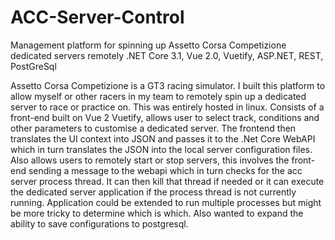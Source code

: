# ACC-Server-Control
Management platform for spinning up Assetto Corsa Competizione dedicated servers remotely .NET Core 3.1, Vue 2.0, Vuetify, ASP.NET, REST, PostGreSql

Assetto Corsa Competizione is a GT3 racing simulator. I built this platform to allow myself or other racers in my team to remotely spin up a dedicated server to race or practice on. This was entirely hosted in linux. Consists of a front-end built on Vue 2 Vuetify, allows user to select track, conditions and other parameters to customise a dedicated server. The frontend then translates the UI context into JSON and passes it to the .Net Core WebAPI which in turn translates the JSON into the local server configuration files. Also allows users to remotely start or stop servers, this involves the front-end sending a message to the webapi which in turn checks for the acc server process thread. It can then kill that thread if needed or it can execute the dedicated server application if the process thread is not currently running. Application could be extended to run multiple processes but might be more tricky to determine which is which. Also wanted to expand the ability to save configurations to postgresql.
